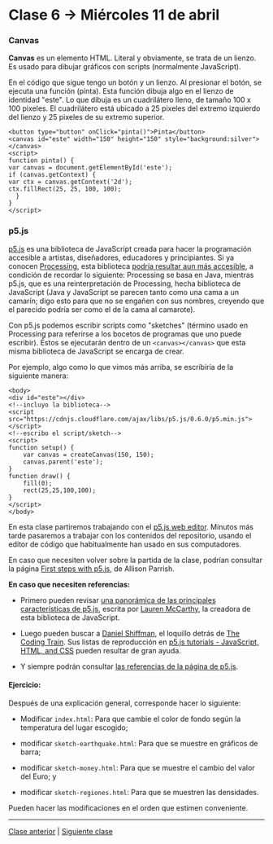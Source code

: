 # Clase 6 → Miércoles 11 de abril

### Canvas

**Canvas** es un elemento HTML. Literal y obviamente, se trata de un lienzo. Es usado para dibujar gráficos con scripts (normalmente JavaScript). 

En el código que sigue tengo un botón y un lienzo. Al presionar el botón, se ejecuta una función (pinta). Esta función dibuja algo en el lienzo de identidad "este". Lo que dibuja es un cuadrilátero lleno, de tamaño 100 x 100 pixeles. El cuadrilátero está ubicado a 25 pixeles del extremo izquierdo del lienzo y 25 pixeles de su extremo superior.

```
<button type="button" onClick="pinta()">Pinta</button>
<canvas id="este" width="150" height="150" style="background:silver"></canvas>
<script>
function pinta() {
var canvas = document.getElementById('este');
if (canvas.getContext) {
var ctx = canvas.getContext('2d');
ctx.fillRect(25, 25, 100, 100);
  }
}
</script>
```

### p5.js 

[p5.js](https://p5js.org/es/get-started/) es una biblioteca de JavaScript creada para hacer la programación accesible a artistas, diseñadores, educadores y principiantes. Si ya conocen [Processing](https://processing.org/reference/), esta biblioteca [podría resultar aun más accesible](https://github.com/processing/p5.js/wiki/Processing-transition), a condición de recordar lo siguiente: Processing se basa en Java, mientras p5.js, que es una reinterpretación de Processing, hecha biblioteca de JavaScript (Java y JavaScript se parecen tanto como una cama a un camarín; digo esto para que no se engañen con sus nombres, creyendo que el parecido podría ser como el de la cama al camarote).

Con p5.js podemos escribir scripts como "sketches" (término usado en Processing para referirse a los bocetos de programas que uno puede escribir). Éstos se ejecutarán dentro de un `<canvas></canvas>` que esta misma biblioteca de JavaScript se encarga de crear. 

Por ejemplo, algo como lo que vimos más arriba, se escribiría de la siguiente manera:

```
<body>
<div id="este"></div>
<!--incluyo la biblioteca-->
<script src="https://cdnjs.cloudflare.com/ajax/libs/p5.js/0.6.0/p5.min.js"></script>
<!--escribo el script/sketch-->
<script>
function setup() {
	var canvas = createCanvas(150, 150);
	canvas.parent('este');
}
function draw() {
	fill(0);
	rect(25,25,100,100);
}
</script>
</body>
```

En esta clase partiremos trabajando con el [p5.js web editor](https://alpha.editor.p5js.org/). Minutos más tarde pasaremos a trabajar con los contenidos del repositorio, usando el editor de código que habitualmente han usado en sus computadores.

En caso que necesiten volver sobre la partida de la clase, podrían consultar la página [First steps with p5.js](https://creative-coding.decontextualize.com/first-steps/), de Allison Parrish.

**En caso que necesiten referencias:**

- Primero pueden revisar [una panorámica de las principales características de p5.js](https://github.com/processing/p5.js/wiki/p5.js-overview), escrita por [Lauren McCarthy](https://github.com/lmccart), la creadora de esta biblioteca de JavaScript.  

- Luego pueden buscar a [Daniel Shiffman](http://shiffman.net/), el loquillo detrás de [The Coding Train](https://www.youtube.com/thecodingtrain/). Sus listas de reproducción en [p5.js tutorials - JavaScript, HTML, and CSS](https://www.youtube.com/user/shiffman/playlists?view=50&sort=dd&shelf_id=14) pueden resultar de gran ayuda.

- Y siempre podrán consultar [las referencias de la página de p5.js](https://p5js.org/es/reference/).

#### Ejercicio:

Después de una explicación general, corresponde hacer lo siguiente:

- Modificar `index.html`: Para que cambie el color de fondo según la temperatura del lugar escogido;

- modificar `sketch-earthquake.html`: Para que se muestre en gráficos de barra;

- modificar `sketch-money.html`: Para que se muestre el cambio del valor del Euro; y

- modificar `sketch-regiones.html`: Para que se muestren las densidades. 

Pueden hacer las modificaciones en el orden que estimen conveniente.

- - - - - - 

[Clase anterior](https://github.com/profesorfaco/dno037-2018-05) | [Siguiente clase](https://github.com/profesorfaco/dno037-2018-07)
